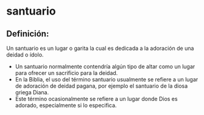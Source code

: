 # santuario

## Definición: 

Un santuario es un lugar o garita la cual es dedicada a la adoración de una deidad o ídolo.

* Un santuario normalmente contendría algún tipo de altar como un lugar para ofrecer un sacrificio para la deidad.
* En la Biblia, el uso del término santuario usualmente se refiere a un lugar de adoración de deidad pagana, por ejemplo el santuario de la diosa griega Diana.
* Este término ocasionalmente se refiere a un lugar donde Dios es adorado, especialmente si lo especifica.

